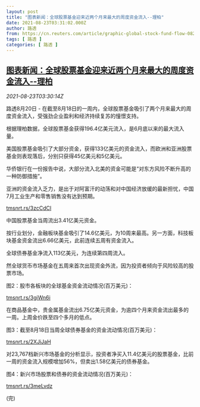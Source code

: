 ```yaml
---
layout: post
title: "图表新闻：全球股票基金迎来近两个月来最大的周度资金流入--理柏"
date: 2021-08-23T03:31:02.000Z
author: 路透
from: https://cn.reuters.com/article/graphic-global-stock-fund-flow-0823-idCNKBS2FO07G
tags: [ 路透 ]
categories: [ 路透 ]
---
```

<!--1629689462000-->
[图表新闻：全球股票基金迎来近两个月来最大的周度资金流入--理柏](https://cn.reuters.com/article/graphic-global-stock-fund-flow-0823-idCNKBS2FO07G)
------

<div>
<div><i>2021-08-23T03:30:14Z</i></div><p>路透8月20日 - 在截至8月18日的一周内，全球股票基金吸引了两个月来最大的周度资金流入，受强劲企业盈利和经济持续复苏的憧憬支持。</p><p>根据理柏数据，全球股票基金获得196.4亿美元流入，是6月底以来的最大流入量。</p><p>美国股票基金吸引了大部分资金，获得133亿美元的资金流入，而欧洲和亚洲股票基金则表现落后，分别只获得45亿美元和5亿美元。</p><p>华侨银行在一份报告中说，大部分流入北美的资金可能是“对东方风险不断升高的一种防御措施”。</p><p>亚洲的资金流入乏力，是出于对阿富汗的动荡和对中国经济放缓的最新担忧，中国7月工业生产和零售销售没有达到预期。</p><p><a href="https://tmsnrt.rs/3zcCdCl">tmsnrt.rs/3zcCdCl</a></p><p>中国股票基金当周流出3.41亿美元资金。</p><p>按行业划分，金融板块基金吸引了14.6亿美元，为10周来最高。另一方面，科技板块基金资金流出6.66亿美元，此前连续五周有资金流入。</p><p>全球债券基金净流入113亿美元，为连续第四周流入。</p><p>然全球货币市场基金在五周来首次出现资金外流，因为投资者倾向于风险较高的股票市场。</p><p>图2：股市各板块的全球基金资金流动情况(百万美元)：</p><p><a href="https://tmsnrt.rs/3giWn6i">tmsnrt.rs/3giWn6i</a></p><p>在商品基金中，贵金属基金流出6.75亿美元资金，为逾四个月来资金流出最多的一周。上周金价跌至四个多月的低点。</p><p>图3：截至8月18日当周全球债券基金的资金流动情况(百万美元)：</p><p><a href="https://tmsnrt.rs/2XJiJaH">tmsnrt.rs/2XJiJaH</a></p><p>对23,767档新兴市场基金的分析显示，投资者净买入11.4亿美元的股票基金，比前一周的资金流入规模增加56%，但卖出1.58亿美元的债券基金。</p><p>图4：新兴市场股票和债券的资金流动情况(百万美元)：</p><p><a href="https://tmsnrt.rs/3meLvdz">tmsnrt.rs/3meLvdz</a></p><p>(完)</p>
</div>
